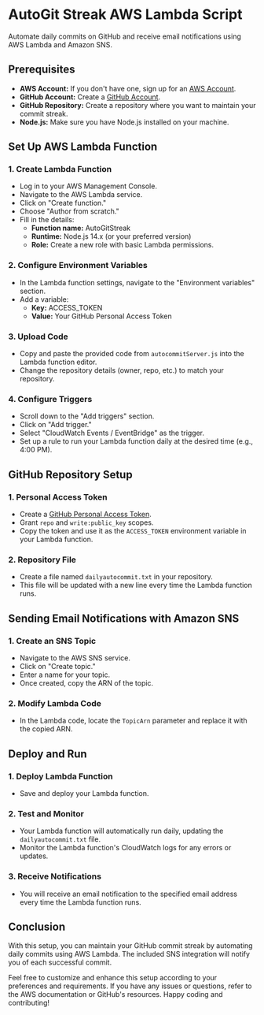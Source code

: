 # AutoGit Streak AWS Lambda Script

Automate daily commits on GitHub and receive email notifications using AWS Lambda and Amazon SNS.

## Prerequisites

- **AWS Account:** If you don't have one, sign up for an [AWS Account](https://aws.amazon.com/).
- **GitHub Account:** Create a [GitHub Account](https://github.com/).
- **GitHub Repository:** Create a repository where you want to maintain your commit streak.
- **Node.js:** Make sure you have Node.js installed on your machine.

## Set Up AWS Lambda Function

### 1. Create Lambda Function

- Log in to your AWS Management Console.
- Navigate to the AWS Lambda service.
- Click on "Create function."
- Choose "Author from scratch."
- Fill in the details:
  - **Function name:** AutoGitStreak
  - **Runtime:** Node.js 14.x (or your preferred version)
  - **Role:** Create a new role with basic Lambda permissions.

### 2. Configure Environment Variables

- In the Lambda function settings, navigate to the "Environment variables" section.
- Add a variable:
  - **Key:** ACCESS_TOKEN
  - **Value:** Your GitHub Personal Access Token

### 3. Upload Code

- Copy and paste the provided code from `autocommitServer.js` into the Lambda function editor.
- Change the repository details (owner, repo, etc.) to match your repository.

### 4. Configure Triggers

- Scroll down to the "Add triggers" section.
- Click on "Add trigger."
- Select "CloudWatch Events / EventBridge" as the trigger.
- Set up a rule to run your Lambda function daily at the desired time (e.g., 4:00 PM).

## GitHub Repository Setup

### 1. Personal Access Token

- Create a [GitHub Personal Access Token](https://github.com/settings/tokens).
- Grant `repo` and `write:public_key` scopes.
- Copy the token and use it as the `ACCESS_TOKEN` environment variable in your Lambda function.

### 2. Repository File

- Create a file named `dailyautocommit.txt` in your repository.
- This file will be updated with a new line every time the Lambda function runs.

## Sending Email Notifications with Amazon SNS

### 1. Create an SNS Topic

- Navigate to the AWS SNS service.
- Click on "Create topic."
- Enter a name for your topic.
- Once created, copy the ARN of the topic.

### 2. Modify Lambda Code

- In the Lambda code, locate the `TopicArn` parameter and replace it with the copied ARN.

## Deploy and Run

### 1. Deploy Lambda Function

- Save and deploy your Lambda function.

### 2. Test and Monitor

- Your Lambda function will automatically run daily, updating the `dailyautocommit.txt` file.
- Monitor the Lambda function's CloudWatch logs for any errors or updates.

### 3. Receive Notifications

- You will receive an email notification to the specified email address every time the Lambda function runs.

## Conclusion

With this setup, you can maintain your GitHub commit streak by automating daily commits using AWS Lambda. The included SNS integration will notify you of each successful commit.

Feel free to customize and enhance this setup according to your preferences and requirements. If you have any issues or questions, refer to the AWS documentation or GitHub's resources. Happy coding and contributing!
